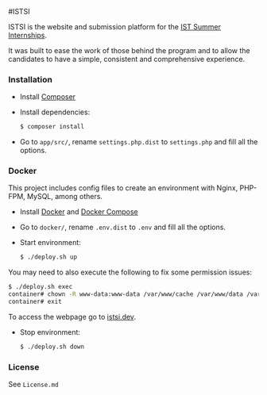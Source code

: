#ISTSI

ISTSI is the website and submission platform for the [IST Summer Internships].

It was built to ease the work of those behind the program and to allow the candidates to have a simple, consistent and comprehensive experience.

### Installation

* Install [Composer]
* Install dependencies:

    ```sh
    $ composer install
    ```
* Go to `app/src/`, rename `settings.php.dist` to `settings.php` and fill all the options.

### Docker

This project includes config files to create an environment with Nginx, PHP-FPM, MySQL, among others.

* Install [Docker] and [Docker Compose]
* Go to `docker/`, rename `.env.dist` to `.env` and fill all the options.

* Start environment:

    ```sh
    $ ./deploy.sh up
    ```

You may need to also execute the following to fix some permission issues:

```sh
$ ./deploy.sh exec
container# chown -R www-data:www-data /var/www/cache /var/www/data /var/www/logs
container# exit
```

To access the webpage go to [istsi.dev](http://istsi.dev).

* Stop environment:

    ```sh
    $ ./deploy.sh down
    ```

### License

See `License.md`

   [IST Summer Internships]: <https://istsi.org/>
   [Composer]: <https://getcomposer.org/download/>
   [Docker]: <https://docs.docker.com/engine/installation/>
   [Docker Compose]: <https://docs.docker.com/compose/install/>
   [Miguel de Moura]: <https://migueldemoura.com/>
